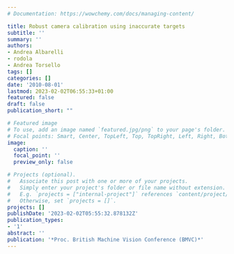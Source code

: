 ```yaml
---
# Documentation: https://wowchemy.com/docs/managing-content/

title: Robust camera calibration using inaccurate targets
subtitle: ''
summary: ''
authors:
- Andrea Albarelli
- rodola
- Andrea Torsello
tags: []
categories: []
date: '2010-08-01'
lastmod: 2023-02-02T06:55:33+01:00
featured: false
draft: false
publication_short: ""

# Featured image
# To use, add an image named `featured.jpg/png` to your page's folder.
# Focal points: Smart, Center, TopLeft, Top, TopRight, Left, Right, BottomLeft, Bottom, BottomRight.
image:
  caption: ''
  focal_point: ''
  preview_only: false

# Projects (optional).
#   Associate this post with one or more of your projects.
#   Simply enter your project's folder or file name without extension.
#   E.g. `projects = ["internal-project"]` references `content/project/deep-learning/index.md`.
#   Otherwise, set `projects = []`.
projects: []
publishDate: '2023-02-02T05:55:32.878132Z'
publication_types:
- '1'
abstract: ''
publication: '*Proc. British Machine Vision Conference (BMVC)*'
---
```

